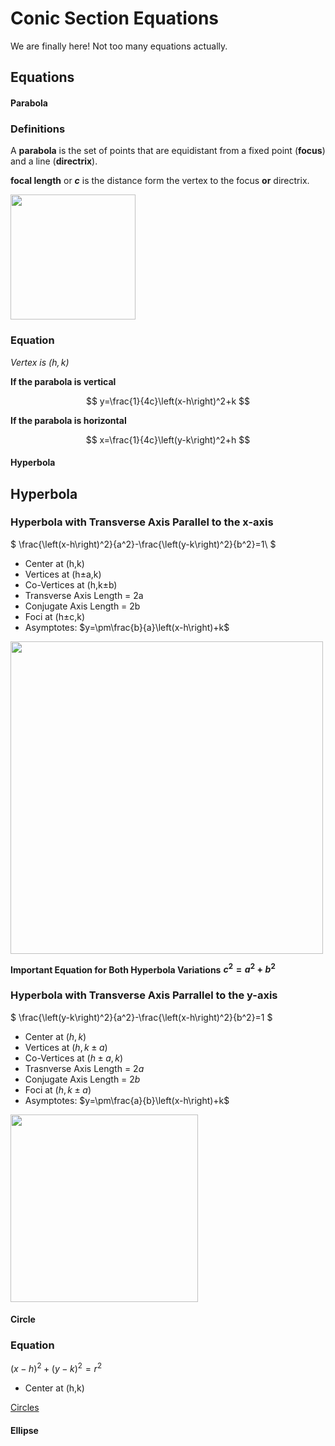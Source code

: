 # Conic Section Equations
We are finally here! 
Not too many equations actually.

## Equations
<!-- tabs:start -->
#### **Parabola**

### Definitions
A **parabola** is the set of points that are equidistant from a fixed point (**focus**) and a line (**directrix**).

**focal length** or **$c$** is the distance form the vertex to the focus **or** directrix. 

<img src="https://www.mathwords.com/p/p_assets/parabola%20features%20focus%20directrix%20vertex%20axis.gif" width=200>

### Equation
*Vertex is $(h,k)$*

**If the parabola is vertical**

$$
y=\frac{1}{4c}\left(x-h\right)^2+k
$$

**If the parabola is horizontal**

$$
x=\frac{1}{4c}\left(y-k\right)^2+h
$$

#### **Hyperbola**

## Hyperbola

### Hyperbola with Transverse Axis Parallel to the x-axis

$ \frac{\left(x-h\right)^2}{a^2}-\frac{\left(y-k\right)^2}{b^2}=1\ $
* Center at (h,k)
* Vertices at (h$\pm$a,k)
* Co-Vertices at (h,k$\pm$b)
* Transverse Axis Length = 2a
* Conjugate Axis Length = 2b
* Foci at (h$\pm$c,k)
* Asymptotes: $y=\pm\frac{b}{a}\left(x-h\right)+k$

<img src="https://textimgs.s3.amazonaws.com/boundless-algebra/gfuegnsdrlsjepiko8bz.jpe" width=500>

**Important Equation for Both Hyperbola Variations**
**$c^2=a^2+b^2$**

### Hyperbola with Transverse Axis Parrallel to the y-axis

$ \frac{\left(y-k\right)^2}{a^2}-\frac{\left(x-h\right)^2}{b^2}=1 $
* Center at $(h,k)$
* Vertices at $(h,k\pm a)$
* Co-Vertices at $(h\pm a,k)$
* Trasnverse Axis Length = $2a$
* Conjugate Axis Length = $2b$
* Foci at $(h,k\pm  a)$
* Asymptotes: $y=\pm\frac{a}{b}\left(x-h\right)+k$

<img src="https://www.shelovesmath.com/wp-content/uploads/2018/12/hyperbola-vertical-larger-new-2.png" width=300>

#### **Circle**

### Equation
$(x-h)^2+(y-k)^2=r^2$
* Center at (h,k)

[Circles](https://www.desmos.com/calculator/9cnojqdkrb?embed ':include :type=iframe')


#### **Ellipse**

<!-- tabs:end -->